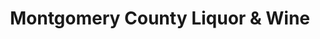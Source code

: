 ---
title: "Montgomery County Liquor & Wine"
url: /burtonsville/montgomery-county-liquor-und-wine/
shop: Spirituosen
---